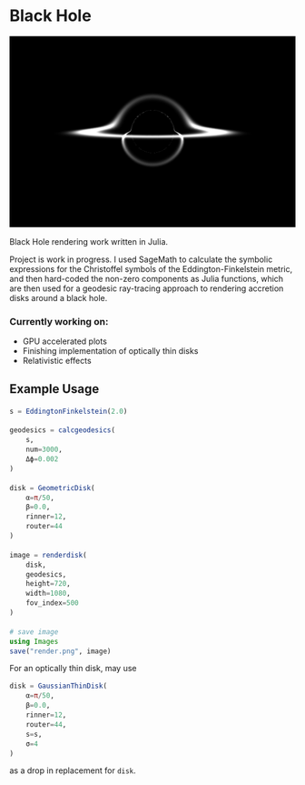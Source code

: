 # Black Hole

![Example Render](examples/thindisk.png)


Black Hole rendering work written in Julia.

Project is work in progress. I used SageMath to calculate the symbolic expressions for the Christoffel symbols of the Eddington-Finkelstein metric, and then hard-coded the non-zero components as Julia functions, which are then used for a geodesic ray-tracing approach to rendering accretion disks around a black hole.

### Currently working on:
- GPU accelerated plots
- Finishing implementation of optically thin disks
- Relativistic effects

## Example Usage
```julia
s = EddingtonFinkelstein(2.0)

geodesics = calcgeodesics(
    s, 
    num=3000, 
    Δϕ=0.002
)

disk = GeometricDisk(
    α=π/50, 
    β=0.0, 
    rinner=12,
    router=44
)

image = renderdisk(
    disk,
    geodesics, 
    height=720, 
    width=1080,
    fov_index=500    
)

# save image
using Images
save("render.png", image)
```

For an optically thin disk, may use
```julia
disk = GaussianThinDisk(
    α=π/50, 
    β=0.0, 
    rinner=12,
    router=44,
    s=s,
    σ=4
)
```
as a drop in replacement for `disk`.